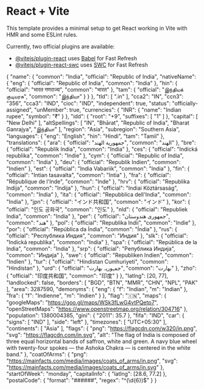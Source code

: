 # React + Vite

This template provides a minimal setup to get React working in Vite with HMR and some ESLint rules.

Currently, two official plugins are available:

- [@vitejs/plugin-react](https://github.com/vitejs/vite-plugin-react/blob/main/packages/plugin-react/README.md) uses [Babel](https://babeljs.io/) for Fast Refresh
- [@vitejs/plugin-react-swc](https://github.com/vitejs/vite-plugin-react-swc) uses [SWC](https://swc.rs/) for Fast Refresh



{
    "name": {
      "common": "India",
      "official": "Republic of India",
      "nativeName": {
        "eng": {
          "official": "Republic of India",
          "common": "India"
        },
        "hin": {
          "official": "भारत गणराज्य",
          "common": "भारत"
        },
        "tam": {
          "official": "இந்தியக் குடியரசு",
          "common": "இந்தியா"
        }
      }
    },
    "tld": [
      ".in"
    ],
    "cca2": "IN",
    "ccn3": "356",
    "cca3": "IND",
    "cioc": "IND",
    "independent": true,
    "status": "officially-assigned",
    "unMember": true,
    "currencies": {
      "INR": {
        "name": "Indian rupee",
        "symbol": "₹"
      }
    },
    "idd": {
      "root": "+9",
      "suffixes": [
        "1"
      ]
    },
    "capital": [
      "New Delhi"
    ],
    "altSpellings": [
      "IN",
      "Bhārat",
      "Republic of India",
      "Bharat Ganrajya",
      "இந்தியா"
    ],
    "region": "Asia",
    "subregion": "Southern Asia",
    "languages": {
      "eng": "English",
      "hin": "Hindi",
      "tam": "Tamil"
    },
    "translations": {
      "ara": {
        "official": "جمهورية الهند",
        "common": "الهند"
      },
      "bre": {
        "official": "Republik India",
        "common": "India"
      },
      "ces": {
        "official": "Indická republika",
        "common": "Indie"
      },
      "cym": {
        "official": "Republic of India",
        "common": "India"
      },
      "deu": {
        "official": "Republik Indien",
        "common": "Indien"
      },
      "est": {
        "official": "India Vabariik",
        "common": "India"
      },
      "fin": {
        "official": "Intian tasavalta",
        "common": "Intia"
      },
      "fra": {
        "official": "République de l'Inde",
        "common": "Inde"
      },
      "hrv": {
        "official": "Republika Indija",
        "common": "Indija"
      },
      "hun": {
        "official": "Indiai Köztársaság",
        "common": "India"
      },
      "ita": {
        "official": "Repubblica dell'India",
        "common": "India"
      },
      "jpn": {
        "official": "インド共和国",
        "common": "インド"
      },
      "kor": {
        "official": "인도 공화국",
        "common": "인도"
      },
      "nld": {
        "official": "Republiek India",
        "common": "India"
      },
      "per": {
        "official": "جمهوری هندوستان",
        "common": "هند"
      },
      "pol": {
        "official": "Republika Indii",
        "common": "Indie"
      },
      "por": {
        "official": "República da Índia",
        "common": "Índia"
      },
      "rus": {
        "official": "Республика Индия",
        "common": "Индия"
      },
      "slk": {
        "official": "Indická republika",
        "common": "India"
      },
      "spa": {
        "official": "República de la India",
        "common": "India"
      },
      "srp": {
        "official": "Република Индија",
        "common": "Индија"
      },
      "swe": {
        "official": "Republiken Indien",
        "common": "Indien"
      },
      "tur": {
        "official": "Hindistan Cumhuriyeti",
        "common": "Hindistan"
      },
      "urd": {
        "official": "جمہوریہ بھارت",
        "common": "بھارت"
      },
      "zho": {
        "official": "印度共和国",
        "common": "印度"
      }
    },
    "latlng": [20, 77],
    "landlocked": false,
    "borders": [
      "BGD",
      "BTN",
      "MMR",
      "CHN",
      "NPL",
      "PAK"
    ],
    "area": 3287590,
    "demonyms": {
      "eng": {
        "f": "Indian",
        "m": "Indian"
      },
      "fra": {
        "f": "Indienne",
        "m": "Indien"
      }
    },
    "flag": "🇮🇳",
    "maps": {
      "googleMaps": "https://goo.gl/maps/WSk3fLwG4vtPQetp7",
      "openStreetMaps": "https://www.openstreetmap.org/relation/304716"
    },
    "population": 1380004385,
    "gini": {
      "2011": 35.7
    },
    "fifa": "IND",
    "car": {
      "signs": [
        "IND"
      ],
      "side": "left"
    },
    "timezones": [
      "UTC+05:30"
    ],
    "continents": [
      "Asia"
    ],
    "flags": {
      "png": "https://flagcdn.com/w320/in.png",
      "svg": "https://flagcdn.com/in.svg",
      "alt": "The flag of India is composed of three equal horizontal bands of saffron, white and green. A navy blue wheel with twenty-four spokes — the Ashoka Chakra — is centered in the white band."
    },
    "coatOfArms": {
      "png": "https://mainfacts.com/media/images/coats_of_arms/in.png",
      "svg": "https://mainfacts.com/media/images/coats_of_arms/in.svg"
    },
    "startOfWeek": "monday",
    "capitalInfo": {
      "latlng": [28.6, 77.2]
    },
    "postalCode": {
      "format": "######",
      "regex": "^(\\d{6})$"
    }
  }